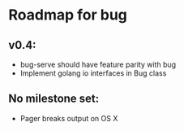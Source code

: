# Roadmap for bug

## v0.4:
- bug-serve should have feature parity with bug
- Implement golang io interfaces in Bug class

## No milestone set:
- Pager breaks output on OS X
